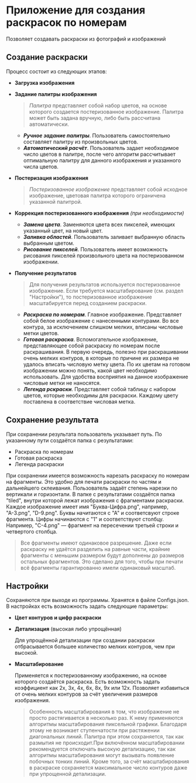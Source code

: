 # Приложение для создания раскрасок по номерам
Позволяет создавать раскраски из фотографий и изображений
## Создание раскраски
Процесс состоит из следующих этапов:
- **Загрузка изображения**
- **Задание палитры изображения**
  >*Палитра* представляет собой набор цветов, на основе которого создается постеризованное изображение. 
  Палитра может быть задана вручную, либо быть рассчитана автоматически.
  - ***Ручное задание палитры***. Пользователь самостоятельно составляет палитру из произвольных цветов.
  - ***Автоматический расчёт***. Пользователь задает необходимое число цветов в палитре, после чего алгоритм рассчитывает оптимальную палитру для данного изображения и указанного числа цветов.

- **Постеризация изображения**
  >*Постеризованное изображение* представляет собой исходное изображение, цветовая палитра которого ограничена указанной палитрой.
-  **Коррекция постеризованного изображения** *(при необходимости)*
   - ***Замена цвета***. Заменяются цвета всех пикселей, имеющих указанный цвет, на новый цвет.
   - ***Заливка областей***. Пользователь заливает выбранную область выбранным цветом.
   - ***Рисование пикселей***. Пользователь имеет возможность рисования пикселей произвольного цвета на постеризованном изображении.
- **Получение результатов**
  >Для получения результатов используется постеризованное изображение. Если требуется масштабирование (см. раздел "Настройки"), то постеризованное изображение масштабируется перед созданием раскраски.
   - ***Раскраска по номерам***. Главное изображение. Представляет собой белое изображение с нанесенными контурами. Во все контура, за исключением слишком мелких, вписаны числовые метки цветов. 
   - ***Готовая раскраска***. Вспомогательное изображение, представляющее собой раскраску по номерам после раскрашивания. В первую очередь, полезно при раскрашивании очень мелких контуров, в которые по причине их размера не удалось вписать числовую метку цвета. По их цветам на готовом изображении можно понять, какой цвет необходимо использовать. Для удобства восприятия на данное изображение числовые метки не наносятся.
   - ***Легенда рскраски***. Представляет собой таблицу с набором цветов, которые необходимы для раскраски. Каждому цвету поставлена в соответствие числовая метка.
## Сохранение результата
При сохранении результата пользователь указывает путь. По указанному пути создаётся папка с результатами:
- Раскраска по номерам
- Готовая раскраска
- Легенда раскраски

При сохранении имеется возможность нарезать раскраску по номерам на фрагменты. Это удобно для печати раскраски по частям и дальнейшего склеивания. Пользователь задаёт степень нарезки по вертикали и горизонтали. 
В папке с результатами создаётся папка "tiled", внутри которой лежат изображения с фрагментами раскраски. 
Каждое изображение имеет имя "Буква-Цифра.png", например, "А-3.png", "D-9.png". Буквы начитаются с "А" и соответсвуют строке фрагмента. Цифры начинаются с "1" и соответствуют столбцу. Например, "C-4.png" — фрагмент на пересечении третьей строки и четвертого столбца. 
>Все фрагменты имеют одинаковое разрешение. Даже если раскраску не удаётся разделить на равные части, крайние фрагменты с меньшим размером будут дополнены до размеров остальных фрагментов. Это сделано для того, чтобы при печати всё фрагменты гарантированно имели одинаковый масштаб. 

## Настройки
Сохраняются при выходе из программы. Хранятся в файле Configs.json.
В настройках есть возможность задать следующие параметры:
- **Цвет контуров и цифр раскраски**
- **Детализация** (высокая либо упрощённая)

  Для упрощённой детализации при создании раскраски отбрасывается большее количество мелких контуров, чем при высокой. 
- **Масштабирование**

  Применяется к постеризованному изображению, на основе которого создаётся раскраска. Есть возможность задать коэффициент как 2х, 3х, 4х, 6х, 8х, 9х или 12х. Позволяет избавиться от очень мелких контуров за счёт увеличения размеров изображения. 
  >Особенность масштабирования в том, что изображение не просто растягивается в несколько раз. К нему применяются алгоритмы масштабирования пиксельной графики. Благодаря этому не возникает ступенчатости при растяжении диагональных линий. Палитра при этом сохраняется, так как размытия не происходит.При включённом масштабировании рекомендуется отключать высокую детализацию, так как алгоритмы масштабирования могут вызывать появление побочных тонких линий. Кроме того, за счёт масштабирования в раскраске сохраняется максимальное число контуров даже при упрощенной детализации. 

